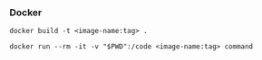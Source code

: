 ### Docker

`docker build -t <image-name:tag> .`

`docker run --rm -it -v "$PWD":/code <image-name:tag> command`
